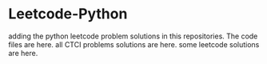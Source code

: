# Leetcode-Python
adding the python leetcode problem solutions in this repositories. 
The code files are here.
all CTCI problems solutions are here.
some leetcode solutions are here.



















































































































































































































































































































































































































































































